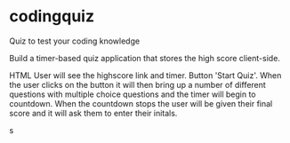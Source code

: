 # codingquiz
Quiz to test your coding knowledge

Build a timer-based quiz application that stores the high score client-side.

HTML
    User will see the highscore link and timer.
    Button 'Start Quiz'.
    When  the user clicks on the button it will then bring up a number of different questions with multiple choice questions and the timer will begin to countdown.
    When the countdown stops the user will be given their final score and it will ask them to enter their initals. 


s